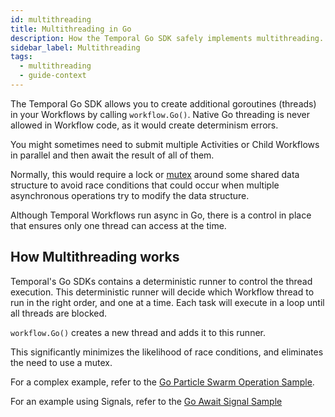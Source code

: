 ```yaml
---
id: multithreading
title: Multithreading in Go
description: How the Temporal Go SDK safely implements multithreading.
sidebar_label: Multithreading
tags:
  - multithreading
  - guide-context
---
```


The Temporal Go SDK allows you to create additional goroutines (threads) in your Workflows by calling `workflow.Go()`. Native Go threading is never allowed in Workflow code, as it would create determinism errors.

You might sometimes need to submit multiple Activities or Child Workflows in parallel and then await the result of all of them.

Normally, this would require a lock or [mutex](https://en.wikipedia.org/wiki/Lock_(computer_science)) around some shared data structure to avoid race conditions that could occur when multiple asynchronous operations try to modify the data structure.

Although Temporal Workflows run async in Go, there is a control in place that ensures only one thread can access at the time.

## How Multithreading works

Temporal's Go SDKs contains a deterministic runner to control the thread execution. This deterministic runner will decide which Workflow thread to run in the right order, and one at a time. Each task will execute in a loop until all threads are blocked.

`workflow.Go()` creates a new thread and adds it to this runner.

This significantly minimizes the likelihood of race conditions, and eliminates the need to use a mutex.

For a complex example, refer to the [Go Particle Swarm Operation Sample](https://github.com/temporalio/samples-go/tree/main/pso).

For an example using Signals, refer to the [Go Await Signal Sample](https://github.com/temporalio/samples-go/tree/main/await-signals)
